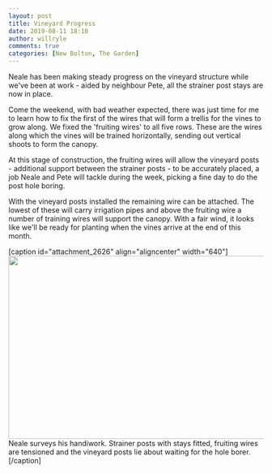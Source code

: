 ```yaml
---
layout: post
title: Vineyard Progress
date: 2019-08-11 18:10
author: willryle
comments: true
categories: [New Bolton, The Garden]
---
```

Neale has been making steady progress on the vineyard structure while we've been at work - aided by neighbour Pete, all the strainer post stays are now in place.

<!--more-->

Come the weekend, with bad weather expected, there was just time for me to learn how to fix the first of the wires that will form a trellis for the vines to grow along. We fixed the 'fruiting wires' to all five rows. These are the wires along which the vines will be trained horizontally, sending out vertical shoots to form the canopy.

At this stage of construction, the fruiting wires will allow the vineyard posts - additional support between the strainer posts - to be accurately placed, a job Neale and Pete will tackle during the week, picking a fine day to do the post hole boring.

With the vineyard posts installed the remaining wire can be attached. The lowest of these will carry irrigation pipes and above the fruiting wire a number of training wires will support the canopy. With a fair wind, it looks like we'll be ready for planting when the vines arrive at the end of this month.

[caption id="attachment_2626" align="aligncenter" width="640"]<a href="https://willryle.files.wordpress.com/2019/08/wp_20190810_13_52_32_pro.jpg" target="_blank" rel="noopener"><img class="wp-image-2626 size-large" src="https://willryle.files.wordpress.com/2019/08/wp_20190810_13_52_32_pro.jpg?w=640" alt="" width="640" height="361" /></a> Neale surveys his handiwork. Strainer posts with stays fitted, fruiting wires are tensioned and the vineyard posts lie about waiting for the hole borer.[/caption]
